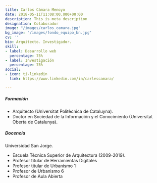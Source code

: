 ```yaml
---
title: Carlos Cámara Menoyo
date: 2018-05-11T11:08:00.000+00:00
description: This is meta description
designation: Colaborador
image: "/images/carlos_camara.jpg"
bg_image: "/images/fondo_equipo_bn.jpg"
cv: ''
bio: Arquitecto. Investigador.
skill:
- label: Desarrollo web
  percentage: 75%
- label: Investigación
  percentage: 75%
social:
- icon: ti-linkedin
  link: https://www.linkedin.com/in/carlescamara/

---
```

##### Formación

* Arquitecto (Universitat Politècnica de Cataluyna).
* Doctor en Sociedad de la Información y el Conocimiento (Universitat Oberta de Catalunya).

##### Docencia

Universidad San Jorge.

* Escuela Técnica Superior de Arquitectura    (2009-2019).
* Profesor titular de Herramientas Digitales
* Profesor titular de Urbanismo 1
* Profesor de Urbanismo 6
* Profesor de Aula Abierta